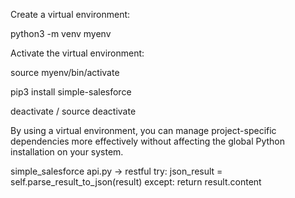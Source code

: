 Create a virtual environment:

python3 -m venv myenv

Activate the virtual environment:

source myenv/bin/activate


pip3 install simple-salesforce


deactivate / source deactivate


By using a virtual environment, you can manage project-specific dependencies more effectively without affecting the global Python installation on your system.

simple_salesforce
    api.py  ->  restful
        try:
            json_result = self.parse_result_to_json(result)
        except:
            return result.content
